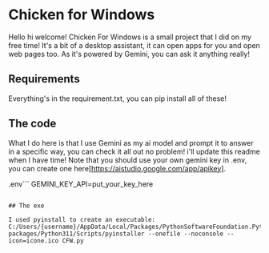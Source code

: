 # Chicken for Windows

Hello hi welcome! Chicken For Windows is a small project that I did on my free time! It's a bit of a desktop assistant, it can open apps for you and open web pages too. As it's powered by Gemini, you can ask it anything really!

## Requirements

Everything's in the requirement.txt, you can pip install all of these!

## The code

What I do here is that I use Gemini as my ai model and prompt it to answer in a specific way, you can check it all out no problem! i'll update this readme when I have time! Note that you should use your own gemini key in .env, you can create one here[https://aistudio.google.com/app/apikey].

.env```
GEMINI_KEY_API=put_your_key_here
```

## The exe

I used pyinstall to create an executable:
C:/Users/{username}/AppData/Local/Packages/PythonSoftwareFoundation.Python.3.11_qbz5n2kfra8p0/LocalCache/local-packages/Python311/Scripts/pyinstaller --onefile --noconsole --icon=icone.ico CFW.py
